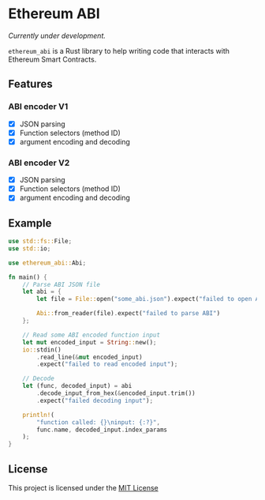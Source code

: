 # Ethereum ABI

_Currently under development._

`ethereum_abi` is a Rust library to help writing code that interacts with Ethereum Smart Contracts.

## Features

### ABI encoder V1

- [x] JSON parsing
- [x] Function selectors (method ID)
- [x] argument encoding and decoding

### ABI encoder V2

- [x] JSON parsing
- [x] Function selectors (method ID)
- [x] argument encoding and decoding

## Example

```rust
use std::fs::File;
use std::io;

use ethereum_abi::Abi;

fn main() {
    // Parse ABI JSON file
    let abi = {
        let file = File::open("some_abi.json").expect("failed to open ABI file");

        Abi::from_reader(file).expect("failed to parse ABI")
    };

    // Read some ABI encoded function input
    let mut encoded_input = String::new();
    io::stdin()
        .read_line(&mut encoded_input)
        .expect("failed to read encoded input");

    // Decode
    let (func, decoded_input) = abi
        .decode_input_from_hex(&encoded_input.trim())
        .expect("failed decoding input");

    println!(
        "function called: {}\ninput: {:?}",
        func.name, decoded_input.index_params
    );
}
```

## License

This project is licensed under the [MIT License]

[MIT License]: https://github.com/FelipeRosa/rust-ethereum-abi/blob/main/LICENSE
